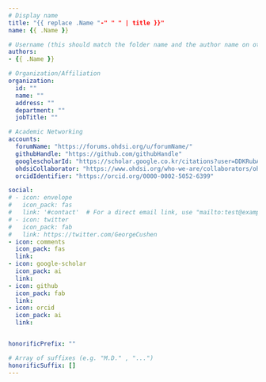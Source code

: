 ```yaml
---
# Display name
title: "{{ replace .Name "-" " " | title }}"
name: {{ .Name }}

# Username (this should match the folder name and the author name on other pages)
authors:
- {{ .Name }}

# Organization/Affiliation
organization:
  id: ""
  name: ""
  address: ""
  department: ""
  jobTitle: ""

# Academic Networking
accounts:
  forumName: "https://forums.ohdsi.org/u/forumName/"
  githubHandle: "https://github.com/githubHandle"
  googlescholarId: "https://scholar.google.co.kr/citations?user=DDKRubAAAAAJ"
  ohdsiCollaborator: "https://www.ohdsi.org/who-we-are/collaborators/ohdsiCollaborator/"
  orcidIdentifier: "https://orcid.org/0000-0002-5052-6399"

social:
# - icon: envelope
#   icon_pack: fas
#   link: '#contact'  # For a direct email link, use "mailto:test@example.
# - icon: twitter
#   icon_pack: fab
#   link: https://twitter.com/GeorgeCushen
- icon: comments
  icon_pack: fas
  link: 
- icon: google-scholar
  icon_pack: ai
  link: 
- icon: github
  icon_pack: fab
  link: 
- icon: orcid
  icon_pack: ai
  link: 


honorificPrefix: ""

# Array of suffixes (e.g. "M.D." , "...")
honorificSuffix: []
---
```

